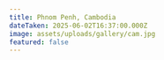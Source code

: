 ```yaml
---
title: Phnom Penh, Cambodia
dateTaken: 2025-06-02T16:37:00.000Z
image: assets/uploads/gallery/cam.jpg
featured: false
---
```

